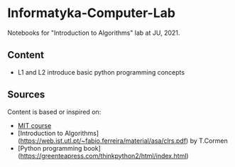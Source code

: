 # Informatyka-Computer-Lab

Notebooks for "Introduction to Algorithms" lab at JU, 2021. 

## Content

* L1 and L2 introduce basic python programming concepts

## Sources

Content is based or inspired on:
* [MIT course](https://www.edx.org/xseries/mitx-computational-thinking-using-python)
* [Introduction to Algorithms] (https://web.ist.utl.pt/~fabio.ferreira/material/asa/clrs.pdf) by T.Cormen
* [Python programming book] (https://greenteapress.com/thinkpython2/html/index.html)
